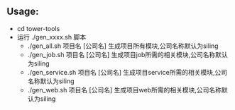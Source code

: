 ## Usage:
+ cd tower-tools
+ 运行 ./gen_xxxx.sh 脚本
	+ ./gen_all.sh 项目名 [公司名] 生成项目所有模块,公司名称默认为siling
	+ ./gen_job.sh 项目名 [公司名] 生成项目job所需的相关模块,公司名称默认为siling
	+ ./gen_service.sh 项目名 [公司名] 生成项目service所需的相关模块,公司名称默认为siling
	+ ./gen_web.sh 项目名 [公司名] 生成项目web所需的相关模块,公司名称默认为siling	